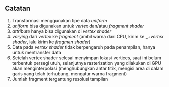 ## Catatan
1. Transformasi menggunakan tipe data _uniform_
2. _uniform_ bisa digunakan untuk _vertex_ dan/atau _fragment shader_
3. _attribute_ hanya bisa digunakan di _vertex shader_
4. _varying_ dari _vertex_ ke _fragment_ (ambil warna dari CPU, kirim ke _+_vertex shader_, lalu kirim ke _fragmen shader_)
5. Data pada _vertex shader_ tidak berpengaruh pada penampilan, hanya untuk mentransfer data
6. Setelah vertex shader selesai menyimpan lokasi vertices, saat ini belum terbentuk persegi utuh, selanjutnya rasterization yang dilakukan di GPU akan menginterpolasi (menghubungkan antar titik, mengisi area di dalam garis yang telah terhubung, mengatur warna fragment)
7. Jumlah fragment tergantung resolusi tampilan